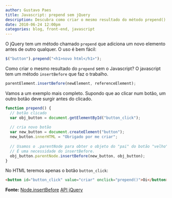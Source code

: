 ```yaml
---
author: Gustavo Paes
title: Javascript: prepend sem jQuery
description: Descubra como criar o mesmo resultado do método prepend() sem o jQuery.
date: 2010-06-24 12:00pm
categories: blog, front-end, javascript
---
```


O jQuery tem um método chamado `prepend` que adiciona um novo elemento antes de outro qualquer. O uso é bem fácil:

``` javascript
$("button").prepend("<h1>novo html</h1>");
```

Como criar o mesmo resultado do `prepend` sem o Javascript? O javascript tem um método `insertBefore` que faz o trabalho.

``` javascript
parentElement.insertBefore(newElement, referenceElement);
```

Vamos a um exemplo mais completo. Supondo que ao clicar num botão, um outro botão deve surgir antes do clicado.

``` javascript
function prepend() {
  // botão clicado
  var obj_button = document.getElementById("button_click");
  
  // cria novo botão
  var new_button = document.createElement("button");
  new_button.innerHTML = "Obrigado por me criar";
  
  // Usamos o .parentNode para obter o objeto do "pai" do botão "velho".
  // É uma necessidade do insertBefore.
  obj_button.parentNode.insertBefore(new_button, obj_button);
}
```

No HTML teremos apenas o botão `button_click`:

``` html
<button id="button_click" value="criar" onclick="prepend()">Oi</button>
```

**Fonte:**
[Node.insertBefore](https://developer.mozilla.org/En/DOM/Node.insertBefore)
[API jQuery](http://api.jquery.com/)